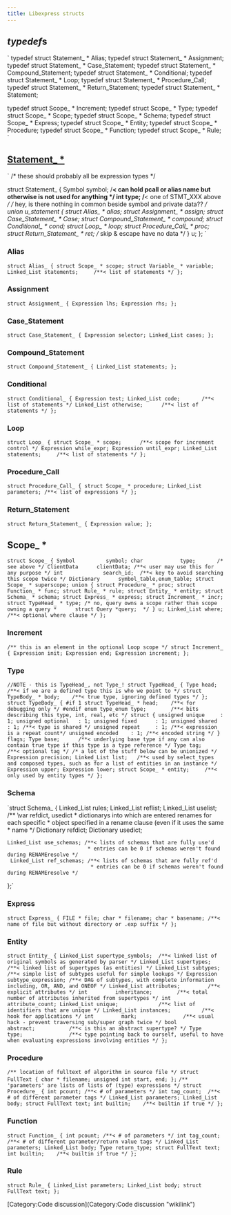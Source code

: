 ```yaml
---
title: Libexpress structs
---
```


*typedef*s
----------

`
typedef struct Statement_ * Alias;
typedef struct Statement_ * Assignment;
typedef struct Statement_ * Case_Statement;
typedef struct Statement_ * Compound_Statement;
typedef struct Statement_ * Conditional;
typedef struct Statement_ * Loop;
typedef struct Statement_ * Procedure_Call;
typedef struct Statement_ * Return_Statement;
typedef struct Statement_ * Statement;

typedef struct Scope_ *     Increment;
typedef struct Scope_ *     Type;
typedef struct Scope_ *     Scope;
typedef struct Scope_ *     Schema;
typedef struct Scope_ *     Express;
typedef struct Scope_ *     Entity;
typedef struct Scope_ *     Procedure;
typedef struct Scope_ *     Function;
typedef struct Scope_ *     Rule;
`

[Statement\_ \*](http://stepcode.org/doxygen/struct_statement__.html)
---------------------------------------------------------------------

`
/* these should probably all be expression types */

struct Statement_ {
    Symbol symbol;  /**< can hold pcall or alias name but otherwise is not used for anything */
    int type;   /**< one of STMT_XXX above */
    /* hey, is there nothing in common beside symbol and private data?? */
    union u_statement {
        struct Alias_     *     alias;
        struct Assignment_   *  assign;
        struct Case_Statement_   *  Case;
        struct Compound_Statement_ * compound;
        struct Conditional_  *  cond;
        struct Loop_      *     loop;
        struct Procedure_Call_   *  proc;
        struct Return_Statement_  * ret;
        /* skip & escape have no data */
    } u;
};
`

### Alias

` struct Alias_ {
    struct Scope_ * scope;
    struct Variable_ * variable;
    Linked_List statements;     /**< list of statements */
};
`

### Assignment

` struct Assignment_ {
    Expression lhs;
    Expression rhs;
};
`

### Case\_Statement

`
struct Case_Statement_ {
    Expression selector;
    Linked_List cases;
};
`

### Compound\_Statement

`
struct Compound_Statement_ {
    Linked_List statements;
};
`

### Conditional

`
struct Conditional_ {
    Expression test;
    Linked_List code;       /**< list of statements */
    Linked_List otherwise;      /**< list of statements */
};
`

### Loop

`
struct Loop_ {
    struct Scope_ * scope;      /**< scope for increment control */
    Expression while_expr;
    Expression until_expr;
    Linked_List statements;     /**< list of statements */
};
`

### Procedure\_Call

`
struct Procedure_Call_ {
    struct Scope_ * procedure;
    Linked_List parameters; /**< list of expressions */
};
`

### Return\_Statement

`
struct Return_Statement_ {
    Expression value;
};
`

Scope\_ \*
----------

`
struct Scope_ {
    Symbol          symbol;
    char            type;       /* see above */
    ClientData      clientData; /**< user may use this for any purpose */
    int             search_id;  /**< key to avoid searching this scope twice */
    Dictionary      symbol_table,enum_table;
    struct Scope_ * superscope;
    union {
        struct Procedure_ * proc;
        struct Function_ * func;
        struct Rule_ * rule;
        struct Entity_ * entity;
        struct Schema_ * schema;
        struct Express_ * express;
        struct Increment_ * incr;
        struct TypeHead_ * type;
        /* no, query owns a scope rather than scope owning a query
         *      struct Query *query;  */
    } u;
    Linked_List where;      /**< optional where clause */
};
`

### Increment

`/** this is an element in the optional Loop scope */
struct Increment_ {
    Expression init;
    Expression end;
    Expression increment;
};`

### Type

`//NOTE - this is TypeHead_, not Type_!
struct TypeHead_ {
    Type head;          /**< if we are a defined type this is who we point to */
    struct TypeBody_ * body;    /**< true type, ignoring defined types */
};` `struct TypeBody_ {
#if 1
    struct TypeHead_ * head;    /**< for debugging only */
#endif
    enum type_enum type;        /**< bits describing this type, int, real, etc */
    struct {
        unsigned unique     : 1;
        unsigned optional   : 1;
        unsigned fixed      : 1;
        unsigned shared     : 1; /**< type is shared */
        unsigned repeat     : 1; /**< expression is a repeat count*/
        unsigned encoded    : 1; /**< encoded string */
    } flags;
    Type base;      /**< underlying base type if any can also contain true type if this type is a type reference */
    Type tag;       /**< optional tag */
    /* a lot of the stuff below can be unionized */
    Expression precision;
    Linked_List list;   /**< used by select_types and composed types, such as for a list of entities in an instance */
    Expression upper;
    Expression lower;
    struct Scope_ * entity;     /**< only used by entity types */
};`

### Schema

`struct Schema_ {
    Linked_List rules;
    Linked_List reflist;
    Linked_List uselist;
    /** \var refdict, usedict
     * dictionarys into which are entered renames for each specific 
     * object specified in a rename clause (even if it uses the same
     * name */
    Dictionary refdict;
    Dictionary usedict;

    Linked_List use_schemas; /**< lists of schemas that are fully use'd
                              * entries can be 0 if schemas weren't found during RENAMEresolve */
     Linked_List ref_schemas; /**< lists of schemas that are fully ref'd
                               * entries can be 0 if schemas weren't found during RENAMEresolve */
};`

### Express

`struct Express_ {
    FILE * file;
    char * filename;
    char * basename; /**< name of file but without directory or .exp suffix */
};`

### Entity

`struct Entity_ {
    Linked_List supertype_symbols;  /**< linked list of original symbols as generated by parser */
    Linked_List supertypes;         /**< linked list of supertypes (as entities) */
    Linked_List subtypes;           /**< simple list of subtypes useful for simple lookups */
    Expression  subtype_expression; /**< DAG of subtypes, with complete information including, OR, AND, and ONEOF */
    Linked_List attributes;         /**< explicit attributes */
    int         inheritance;        /**< total number of attributes inherited from supertypes */
    int         attribute_count;
    Linked_List unique;             /**< list of identifiers that are unique */
    Linked_List instances;          /**< hook for applications */
    int         mark;               /**< usual hack - prevent traversing sub/super graph twice */
    bool        abstract;           /**< is this an abstract supertype? */
    Type        type;               /**< type pointing back to ourself, useful to have when evaluating expressions involving entities */
};`

### Procedure

`/** location of fulltext of algorithm in source file */
struct FullText {
    char * filename;
    unsigned int start, end;
};` `/** 'parameters' are lists of lists of (type) expressions */
struct Procedure_ {
    int pcount; /**< # of parameters */
    int tag_count;  /**< # of different parameter tags */
    Linked_List parameters;
    Linked_List body;
    struct FullText text;
    int builtin;    /**< builtin if true */
};`

### Function

`struct Function_ {
    int pcount; /**< # of parameters */
    int tag_count;  /**< # of different parameter/return value tags */
    Linked_List parameters;
    Linked_List body;
    Type return_type;
    struct FullText text;
    int builtin;    /**< builtin if true */
};`

### Rule

`struct Rule_ {
    Linked_List parameters;
    Linked_List body;
    struct FullText text;
};`

[Category:Code discussion](Category:Code discussion "wikilink")

